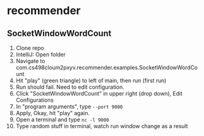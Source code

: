 # recommender


## SocketWindowWordCount
1. Clone repo
2. IntelliJ: Open folder
3. Navigate to com.cs498cloum2pxyv.recommender.examples.SocketWindowWordCount
4. Hit "play" (green triangle) to left of main, then run (first run)
5. Run should fail. Need to edit configuration.
6. Click "SocketWindowWordCount" in upper right (drop down), Edit Configurations
7. In "program arguments", type `--port 9000`
8. Apply, Okay, hit "play" again.
9. Open a terminal and type `nc -l 9000`
10. Type random stuff in terminal, watch run window change as a result